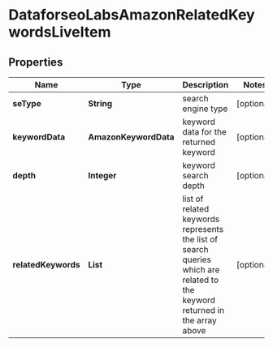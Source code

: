 # DataforseoLabsAmazonRelatedKeywordsLiveItem


## Properties

| Name | Type | Description | Notes |
|------------ | ------------- | ------------- | -------------|
**seType** | **String** | search engine type |[optional]|
**keywordData** | **AmazonKeywordData** | keyword data for the returned keyword |[optional]|
**depth** | **Integer** | keyword search depth |[optional]|
**relatedKeywords** | **List<String>** | list of related keywords<br>represents the list of search queries which are related to the keyword returned in the array above |[optional]|